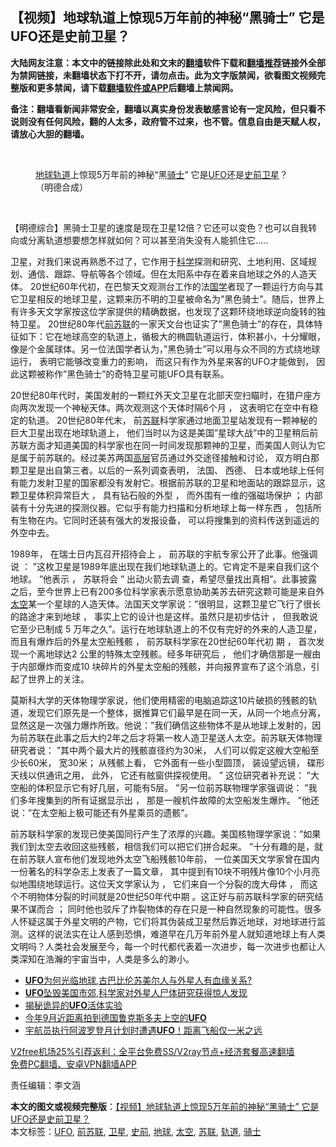  <h2>【视频】地球轨道上惊现5万年前的神秘“黑骑士” 它是UFO还是史前卫星？</h2> <p class="notice"><b>大陆网友注意：本文中的链接除此处和文末的<a href="https://github.com/bannedbook/fanqiang" >翻墙</a>软件下载和<a href="https://github.com/killgcd/justmysocks/blob/master/README.md">翻墙推荐</a>链接外全部为禁网链接，未翻墙状态下打不开，请勿点击。此为文字版禁闻，欲看图文视频完整版和更多禁闻，请下载<a href="https://github.com/bannedbook/fanqiang">翻墙软件或APP</a>后翻墙上禁闻网。</p><p>备注：翻墙看新闻非常安全，翻墙以真实身份发表敏感言论有一定风险，但只看不说则没有任何风险，翻的人太多，政府管不过来，也不管。信息自由是天赋人权，请放心大胆的翻墙。</b></p>  <div class="entry"> <br /> <figure><figcaption class="wp-caption-text"><a href="https://www.bannedbook.org/bnews/tag/%e5%9c%b0%e7%90%83/" class="st_tag internal_tag" rel="tag" title="标签 地球 下的日志">地球</a><a href="https://www.bannedbook.org/bnews/tag/%E8%BD%A8%E9%81%93/" class="st_tag internal_tag" rel="tag" title="标签 轨道 下的日志">轨道</a>上惊现5万年前的神秘“黑<a href="https://www.bannedbook.org/bnews/tag/%E9%AA%91%E5%A3%AB/" class="st_tag internal_tag" rel="tag" title="标签 骑士 下的日志">骑士</a>”   它是<a href="https://www.bannedbook.org/bnews/tag/ufo/" class="st_tag internal_tag" rel="tag" title="标签 UFO 下的日志">UFO</a>还是<a href="https://www.bannedbook.org/bnews/tag/%E5%8F%B2%E5%89%8D/" class="st_tag internal_tag" rel="tag" title="标签 史前 下的日志">史前</a><a href="https://www.bannedbook.org/bnews/tag/%e5%8d%ab%e6%98%9f/" class="st_tag internal_tag" rel="tag" title="标签 卫星 下的日志">卫星</a>？（明德合成）</figcaption></figure> <p></p> <p>&nbsp;</p>  <p>【明德综合】黑骑士卫星的速度是现在卫星12倍？它还可以变色？也可以自我转向或分离轨道想要想怎样就如何？可以甚至消失没有人能抓住它&#8230;..</p> <p>卫星，对我们来说再熟悉不过了，它作用于<span class='wp_keywordlink'><a href="https://www.bannedbook.org/forum11/topic309.html" title="禁片：“科学”的棍子" target="_blank">科学</a></span>探测和研究、土地利用、区域规划、通信、跟踪、导航等各个领域。但在太阳系中存在着来自地球之外的人造天体。 20世纪60年代初，在巴黎天文观测台工作的法<span class='wp_keywordlink'><a href="https://www.bannedbook.org/forum24/" title="国学传统文化禁书" target="_blank">国学</a></span>者现了一颗运行方向与其它卫星相反的地球卫星，这颗来历不明的卫星被命名为&#8221;黑色骑士&#8221;。随后，世界上有许多天文学家按这位学家提供的精确数据，也发现了这颗环绕地球逆向旋转的独特卫星。 20世纪80年代<a href="https://www.bannedbook.org/bnews/tag/%E5%89%8D%E8%8B%8F%E8%81%94/" class="st_tag internal_tag" rel="tag" title="标签 前苏联 下的日志">前苏联</a>的一家天文台也证实了&#8221;黑色骑士&#8221;的存在，具体特征如下：它在地球高空的轨道上，循极大的椭圆轨道运行，体积甚小，十分耀眼，像是个金属球体。另一位法国学者认为，&#8221;黑色骑士&#8221;可以用与众不同的方式绕地球运行， 表明它能够改变重力的影响， 而这只有作为外星来客的UFO才能做到， 因此这颗被称作&#8221;黑色骑士&#8221;的奇特卫星可能UFO具有联系。</p>  <p>20世纪80年代时，美国发射的一颗红外天文卫星在北部天空扫瞄时，在猎户座方向两次发现一个神秘天体。两次观测这个天体时隔6个月 ， 这表明它在空中有稳定的轨道。 20世纪80年代末， 前<a href="https://www.bannedbook.org/bnews/tag/%E8%8B%8F%E8%81%94/" class="st_tag internal_tag" rel="tag" title="标签 苏联 下的日志">苏联</a>科学家通过地面卫星站发现有一颗神秘的巨大卫星出现在地球轨道上， 他们当时以为这是美国&#8221;星球大战&#8221;中的卫星稍后前苏联方面才知道美国的科学家也在同一时间发现那颗神的卫星，而美国人则认为它是属于前苏联的。经过美苏两国<span class='wp_keywordlink_affiliate'><a href="https://www.bannedbook.org/bnews/ccpdope/" title="中共高层内幕" target="_blank">高层</a></span>官员通过外交途径接触和讨论， 双方明白那颗卫星是出自第三者。以后的一系列调查表明， 法国、 西德、 日本或地球上任何有能力发射卫星的国家都没有发射它。根据前苏联的卫星和地面站的跟踪显示，这颗卫星体积异常巨大 ， 具有钻石般的外型 ， 而外围有一维的强磁场保护 ； 内部装有十分先进的探测仪器。它似乎有能力扫描和分析地球上每一样东西 ， 包括所有生物在内。它同时还装有强大的发报设备， 可以将搜集到的资料传送到遥远的外空中去。</p> <p>1989年， 在瑞士日内瓦召开招待会上 ， 前苏联的宇航专家公开了此事。他强调说 ： &#8221;这枚卫星是1989年底出现在我们地球轨道上的。它肯定不是来自我们这个地球。 &#8221;他表示 ， 苏联将会 &#8221; 出动火箭去调 查，希望尽量找出真相&#8221;。此事披露之后，至今世界上已有200多位科学家表示愿意协助美苏去研究这颗可能是来自外<a href="https://www.bannedbook.org/bnews/tag/%e5%a4%aa%e7%a9%ba/" class="st_tag internal_tag" rel="tag" title="标签 太空 下的日志">太空</a>某一个星球的人造天体。法国天文学家说：&#8221;很明显，这颗卫星它飞行了很长的路途才来到地球 ， 事实上它的设计也是这样。虽然只是初步估计 ， 但我敢说它至少已制成 5 万年之久&#8221;。运行在地球轨道上的不仅有完好的外来的人造卫星， 而且有爆炸后的外星太空船残骸 ， 前苏联科学家在20世纪60年代初 期 ， 首次发现一个离地球达2 公里的特殊太空残骸。经多年研究后 ， 他们才确信那是一艘由于内部爆炸而变成10 块碎片的外星太空船的残骸，并向报界宣布了这个消息，引起了世界上的关注。</p>  <p>莫斯科大学的天体物理学家说，他们使用精密的电脑追踪这10片破损的残骸的轨道，发现它们原先是一个整体，据推算它们最早是在同一天，从同一个地点分离，显然这是一次强力爆炸所致。他说：&#8221;我们确信这些物体不是从地球上发射的，因为前苏联在此事之后大约2年之后才将第一枚人造卫星送人太空。前苏联天体物理研究者说： &#8221;其中两个最大片的残骸直径约为30米， 人们可以假定这艘大空船至少长60米， 宽30米； 从残骸上看， 它外面有一些小型圆顶， 装设望远镜， 碟形天线以供通讯之用， 此外， 它还有舷窗供探视使用。 &#8221; 这位研究者补充说： &#8221;大空船的体积显示它有好几层，可能有5层。 &#8221;另一位前苏联物理学家强调说： &#8221;我们多年搜集到的所有证据显示出 ， 那是一艘机件故障的太空船发生爆炸。 &#8221;他还说：&#8221;在太空船上极可能还有外星乘员的遗骸&#8221;。</p> <p>前苏联科学家的发现已使美国同行产生了浓厚的兴趣。美国核物理学家说：&#8221;如果我们到太空去收回这些残骸，相信我们可以把它们拼合起来。 &#8221;十分有趣的是，就在前苏联人宣布他们发现地外太空飞船残骸10年前， 一位美国天文学家曾在国内一份著名的科学杂志上发表了一篇文章， 其中提到有10块不明残片像10个小月亮似地围绕地球运行。这位天文学家认为 ， 它们来自一个分裂的庞大母体 ， 而这个不明物体分裂的时间就是20世纪50年代中期 。这正好与前苏联科学家的研究结果不谋而合 ； 同时他也驳斥了炸裂物体的存在只是一种自然现象的可能性。很多人怀疑这属于外星文明的产物，它们将其伪装成卫星然后靠近地球，对地球进行监测。这样的说法实在让人感到恐惧，难道早在几万年前外星人就知道地球上有人类文明吗？人类社会发展至今，每一个时代都代表着一次进步，每一次进步也都让人类深知在浩瀚的宇宙当中，人类是多么的渺小。</p>  <ul class='op-related-articles' title='相关阅读'> <li><a href='https://www.bannedbook.org/bnews/comments/20201128/1438336.html' target='_blank'><b>UFO</b>为何光临地球,古巴比伦苏美尔人与外星人有血缘关系?</a></li> <li><a href='https://www.bannedbook.org/bnews/comments/20201125/1436514.html' target='_blank'><b>UFO</b>坠毁美国市郊,科学家对外星人尸体研究获得惊人发现</a></li> <li><a href='https://www.bannedbook.org/bnews/comments/20201123/1435852.html' target='_blank'>揭秘诡异的<b>UFO</b>活体实验</a></li> <li><a href='https://www.bannedbook.org/bnews/lifebaike/20201118/1433035.html' target='_blank'>今年9月近距离拍到德国鲁克斯多夫上空的<b>UFO</b></a></li> <li><a href='https://www.bannedbook.org/bnews/comments/20201115/1431333.html' target='_blank'>宇航员执行阿波罗登月计划时遭遇<b>UFO</b>！距离飞船仅一米之远</a></li> </ul> <p class="texttj"> <a href="https://github.com/bannedbook/fanqiang/wiki/V2ray%E6%9C%BA%E5%9C%BA" target="_blank">V2free机场25%引荐返利：全平台免费SS/V2ray节点+经济套餐高速翻墙</a><br/> <a href="https://github.com/bannedbook/fanqiang/wiki/%E7%A6%81%E9%97%BB%E7%BD%91%E5%AE%89%E5%8D%93%E7%BF%BB%E5%A2%99%E6%96%B0%E9%97%BBAPP" target="_blank">免费PC翻墙、安卓VPN翻墙APP</a></p><p>责任编辑：李文涵</p><a name='sharetosocial'></a>       <div><b>本文的图文或视频完整版</b>：<a href='https://www.bannedbook.org/bnews/comments/20201224/1453775.html'>【视频】地球轨道上惊现5万年前的神秘“黑骑士” 它是UFO还是史前卫星？</a></div>  </div><!--END ENTRY--> <div class="postfooter"> <div>本文标签：<a href="https://www.bannedbook.org/bnews/tag/ufo/" rel="tag">UFO</a>, <a href="https://www.bannedbook.org/bnews/tag/%E5%89%8D%E8%8B%8F%E8%81%94/" rel="tag">前苏联</a>, <a href="https://www.bannedbook.org/bnews/tag/%e5%8d%ab%e6%98%9f/" rel="tag">卫星</a>, <a href="https://www.bannedbook.org/bnews/tag/%E5%8F%B2%E5%89%8D/" rel="tag">史前</a>, <a href="https://www.bannedbook.org/bnews/tag/%e5%9c%b0%e7%90%83/" rel="tag">地球</a>, <a href="https://www.bannedbook.org/bnews/tag/%e5%a4%aa%e7%a9%ba/" rel="tag">太空</a>, <a href="https://www.bannedbook.org/bnews/tag/%E8%8B%8F%E8%81%94/" rel="tag">苏联</a>, <a href="https://www.bannedbook.org/bnews/tag/%E8%BD%A8%E9%81%93/" rel="tag">轨道</a>, <a href="https://www.bannedbook.org/bnews/tag/%E9%AA%91%E5%A3%AB/" rel="tag">骑士</a></div>  </div><!--END POSTFOOTER--> 